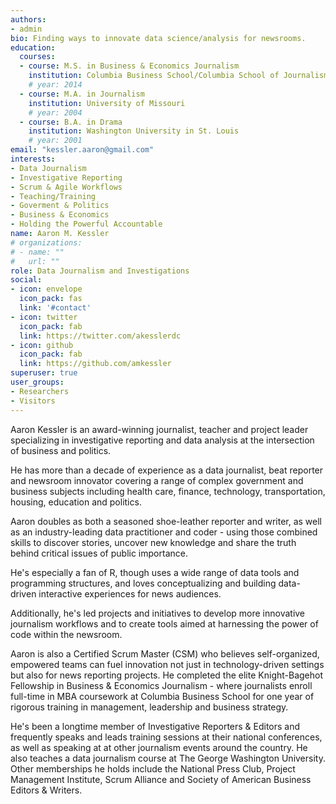 ```yaml
---
authors:
- admin
bio: Finding ways to innovate data science/analysis for newsrooms.
education:
  courses:
  - course: M.S. in Business & Economics Journalism
    institution: Columbia Business School/Columbia School of Journalism
    # year: 2014
  - course: M.A. in Journalism
    institution: University of Missouri
    # year: 2004
  - course: B.A. in Drama
    institution: Washington University in St. Louis
    # year: 2001
email: "kessler.aaron@gmail.com"
interests:
- Data Journalism
- Investigative Reporting
- Scrum & Agile Workflows
- Teaching/Training
- Goverment & Politics
- Business & Economics
- Holding the Powerful Accountable
name: Aaron M. Kessler
# organizations:
# - name: ""
#   url: ""
role: Data Journalism and Investigations
social:
- icon: envelope
  icon_pack: fas
  link: '#contact'
- icon: twitter
  icon_pack: fab
  link: https://twitter.com/akesslerdc
- icon: github
  icon_pack: fab
  link: https://github.com/amkessler
superuser: true
user_groups:
- Researchers
- Visitors
---
```


Aaron Kessler is an award-winning journalist, teacher and project leader specializing in investigative reporting and data analysis at the intersection of business and politics. 

He has more than a decade of experience as a data journalist, beat reporter and newsroom innovator covering a range of complex government and business subjects including health care, finance, technology, transportation, housing, education and politics.

Aaron doubles as both a seasoned shoe-leather reporter and writer, as well as an industry-leading data practitioner and coder - using those combined skills to discover stories, uncover new knowledge and share the truth behind critical issues of public importance.

He's especially a fan of R, though uses a wide range of data tools and programming structures, and loves conceptualizing and building data-driven interactive experiences for news audiences.

Additionally, he's led projects and initiatives to develop more innovative journalism workflows and to create tools aimed at harnessing the power of code within the newsroom. 

Aaron is also a Certified Scrum Master (CSM) who believes self-organized, empowered teams can fuel innovation not just in technology-driven settings but also for news reporting projects. He completed the elite Knight-Bagehot Fellowship in Business & Economics Journalism - where journalists enroll full-time in MBA coursework at Columbia Business School for one year of rigorous training in management, leadership and business strategy.

He's been a longtime member of Investigative Reporters & Editors and frequently speaks and leads training sessions at their national conferences, as well as speaking at at other journalism events around the country. He also teaches a data journalism course at The George Washington University. Other memberships he holds include the National Press Club, Project Management Institute, Scrum Alliance and Society of American Business Editors & Writers.


